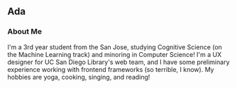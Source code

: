 ## Ada
### About Me
I'm a 3rd year student from the San Jose, studying Cognitive Science (on the Machine Learning track) and minoring in Computer Science! I'm a UX designer for UC San Diego Library's web team, and I have some preliminary experience working with frontend frameworks (so terrible, I know). My hobbies are yoga, cooking, singing, and reading!


